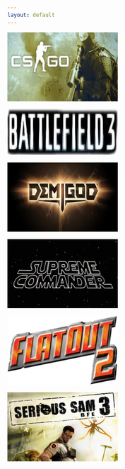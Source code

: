 ```yaml
---
layout: default
---
```


[![CS:GO](../resources/csgo.png "CS:GO")](http://en.wikipedia.org/wiki/Counter-Strike:_Global_Offensive)

[![BF3](../resources/bf3.png "Battlefield 3")](http://en.wikipedia.org/wiki/Battlefield_3)

[![Demigod](../resources/demigod.jpg "Demigod")](http://en.wikipedia.org/wiki/Demigod_(video_game))

[![Supreme Commander 1](../resources/sc.png "Supreme Commander")](http://en.wikipedia.org/wiki/Supreme_Commander_(video_game))

[![FlatOut 2](../resources/f2.png)](http://en.wikipedia.org/wiki/Flatout_2)

[![Serious Sam 3](../resources/ss3.png)](http://en.wikipedia.org/wiki/Serious_sam_3)



